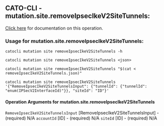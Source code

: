 
## CATO-CLI - mutation.site.removeIpsecIkeV2SiteTunnels:
[Click here](https://api.catonetworks.com/documentation/#mutation-removeIpsecIkeV2SiteTunnels) for documentation on this operation.

### Usage for mutation.site.removeIpsecIkeV2SiteTunnels:

`catocli mutation site removeIpsecIkeV2SiteTunnels -h`

`catocli mutation site removeIpsecIkeV2SiteTunnels <json>`

`catocli mutation site removeIpsecIkeV2SiteTunnels "$(cat < removeIpsecIkeV2SiteTunnels.json)"`

`catocli mutation site removeIpsecIkeV2SiteTunnels '{"RemoveIpsecIkeV2SiteTunnelsInput": {"tunnelId": {"tunnelId": "enum(IPSecV2InterfaceId)"}}, "siteId": "ID"}'`

#### Operation Arguments for mutation.site.removeIpsecIkeV2SiteTunnels ####
`RemoveIpsecIkeV2SiteTunnelsInput` [RemoveIpsecIkeV2SiteTunnelsInput] - (required) N/A 
`accountId` [ID] - (required) N/A 
`siteId` [ID] - (required) N/A 
